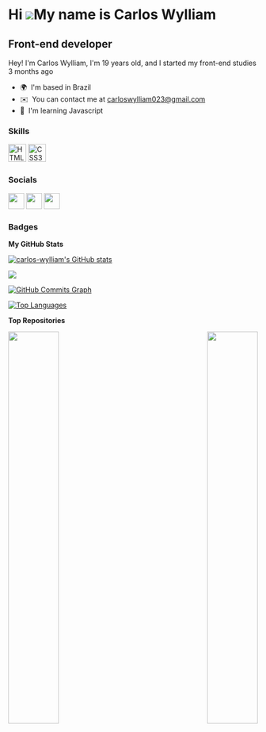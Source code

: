 Hi ![](https://user-images.githubusercontent.com/18350557/176309783-0785949b-9127-417c-8b55-ab5a4333674e.gif)My name is Carlos Wylliam
======================================================================================================================================

Front-end developer
-------------------

Hey! I'm Carlos Wylliam, I'm 19 years old, and I started my front-end studies 3 months ago

* 🌍  I'm based in Brazil
* ✉️  You can contact me at [carloswylliam023@gmail.com](mailto:carloswylliam023@gmail.com)
* 🧠  I'm learning Javascript

### Skills


<p align="left">
<a href="https://developer.mozilla.org/en-US/docs/Glossary/HTML5" target="_blank" rel="noreferrer"><img src="https://raw.githubusercontent.com/danielcranney/readme-generator/main/public/icons/skills/html5-colored.svg" width="36" height="36" alt="HTML5" /></a>
<a href="https://www.w3.org/TR/CSS/#css" target="_blank" rel="noreferrer"><img src="https://raw.githubusercontent.com/danielcranney/readme-generator/main/public/icons/skills/css3-colored.svg" width="36" height="36" alt="CSS3" /></a>
</p>


### Socials

<p align="left"> <a href="https://www.github.com/carlos-wylliam" target="_blank" rel="noreferrer"><img src="https://raw.githubusercontent.com/danielcranney/readme-generator/main/public/icons/socials/github-dark.svg" width="32" height="32" /></a> <a href="http://www.instagram.com/carlos_willyam1/" target="_blank" rel="noreferrer"><img src="https://raw.githubusercontent.com/danielcranney/readme-generator/main/public/icons/socials/instagram.svg" width="32" height="32" /></a> <a href="https://www.linkedin.com/in/carlos-wylliam-390305231/" target="_blank" rel="noreferrer"><img src="https://raw.githubusercontent.com/danielcranney/readme-generator/main/public/icons/socials/linkedin.svg" width="32" height="32" /></a></p>

### Badges

<b>My GitHub Stats</b>

<a href="http://www.github.com/carlos-wylliam"><img src="https://github-readme-stats.vercel.app/api?username=carlos-wylliam&show_icons=true&hide=&count_private=true&title_color=0891b2&text_color=ffffff&icon_color=0891b2&bg_color=1c1917&hide_border=true&show_icons=true" alt="carlos-wylliam's GitHub stats" /></a>

<a href="http://www.github.com/carlos-wylliam"><img src="https://github-readme-streak-stats.herokuapp.com/?user=carlos-wylliam&stroke=ffffff&background=1c1917&ring=0891b2&fire=0891b2&currStreakNum=ffffff&currStreakLabel=0891b2&sideNums=ffffff&sideLabels=ffffff&dates=ffffff&hide_border=true" /></a>

<a href="http://www.github.com/carlos-wylliam"><img src="https://github-readme-activity-graph.cyclic.app/graph?username=carlos-wylliam&bg_color=1c1917&color=ffffff&line=0891b2&point=ffffff&area_color=1c1917&area=true&hide_border=true&custom_title=GitHub%20Commits%20Graph" alt="GitHub Commits Graph" /></a>

<a href="https://github.com/carlos-wylliam" align="left"><img src="https://github-readme-stats.vercel.app/api/top-langs/?username=carlos-wylliam&langs_count=10&title_color=0891b2&text_color=ffffff&icon_color=0891b2&bg_color=1c1917&hide_border=true&locale=en&custom_title=Top%20%Languages" alt="Top Languages" /></a>

<b>Top Repositories</b>

<div width="100%" align="center"><a href="https://github.com/carlos-wylliam/jornadadev" align="left"><img align="left" width="45%" src="https://github-readme-stats.vercel.app/api/pin/?username=carlos-wylliam&repo=jornadadev&title_color=0891b2&text_color=ffffff&icon_color=0891b2&bg_color=1c1917&hide_border=true&locale=en" /></a><a href="https://github.com/carlos-wylliam/to_do_list" align="right"><img align="right" width="45%" src="https://github-readme-stats.vercel.app/api/pin/?username=carlos-wylliam&repo=to_do_list&title_color=0891b2&text_color=ffffff&icon_color=0891b2&bg_color=1c1917&hide_border=true&locale=en" /></a></div><br /><br /><br /><br /><br /><br /><br />
